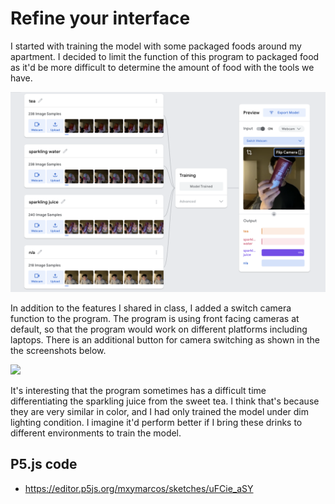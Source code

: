 # Refine your interface

I started with training the model with some packaged foods around my apartment. I decided to limit the function of this program to packaged food as it'd be more difficult to determine the amount of food with the tools we have. 

![](tm.png)

In addition to the features I shared in class, I added a switch camera function to the program. The program is using front facing cameras at default, so that the program would work on different platforms including laptops. There is an additional button for camera switching as shown in the the screenshots below. 

![](sc.png)

It's interesting that the program sometimes has a difficult time differentiating the sparkling juice from the sweet tea. I think that's because they are very similar in color, and I had only trained the model under dim lighting condition. I imagine it'd perform better if I bring these drinks to different environments to train the model.

## P5.js code

* https://editor.p5js.org/mxymarcos/sketches/uFCie_aSY

